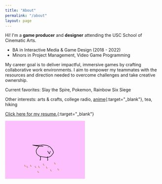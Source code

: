 ```yaml
---
title: "About"
permalink: "/about"
layout: page
---
```


Hi! I'm a **game producer** and **designer** attending the USC School of Cinematic Arts.
* BA in Interactive Media & Game Design (2018 - 2022)
* Minors in Project Management, Video Game Programming
 
My career goal is to deliver impactful, immersive games by crafting collaborative work environments. I aim to empower my teammates with the resources and direction needed to overcome challenges and take creative ownership.


Current favorites: Slay the Spire, Pokemon, Rainbow Six Siege
 
Other interests: arts & crafts, college radio, [anime](https://anilist.co/user/KeroMichelle/){:target="_blank"}, tea, hiking
 

[Click here for my resume.](https://www.linkedin.com/in/michelleliu6/){:target="_blank"}
 
![flamingo gif](/assets/images/kero.gif)